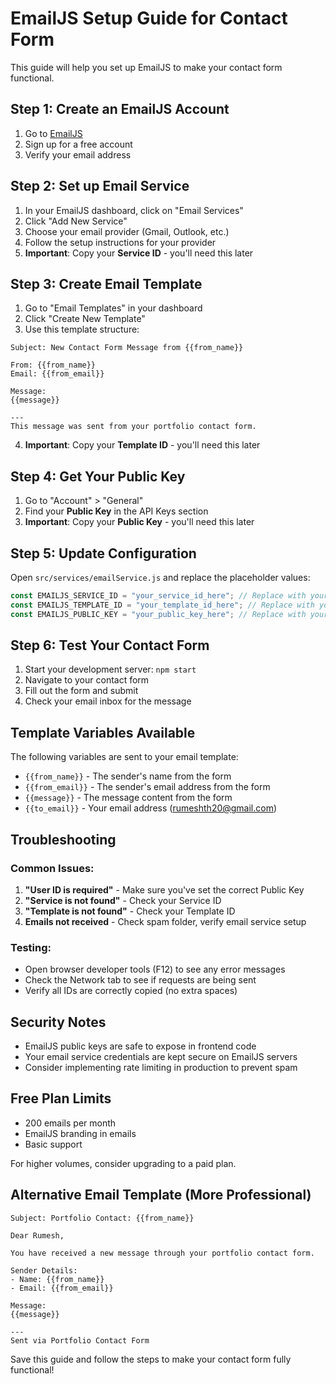 # EmailJS Setup Guide for Contact Form

This guide will help you set up EmailJS to make your contact form functional.

## Step 1: Create an EmailJS Account

1. Go to [EmailJS](https://www.emailjs.com/)
2. Sign up for a free account
3. Verify your email address

## Step 2: Set up Email Service

1. In your EmailJS dashboard, click on "Email Services"
2. Click "Add New Service"
3. Choose your email provider (Gmail, Outlook, etc.)
4. Follow the setup instructions for your provider
5. **Important**: Copy your **Service ID** - you'll need this later

## Step 3: Create Email Template

1. Go to "Email Templates" in your dashboard
2. Click "Create New Template"
3. Use this template structure:

```
Subject: New Contact Form Message from {{from_name}}

From: {{from_name}}
Email: {{from_email}}

Message:
{{message}}

---
This message was sent from your portfolio contact form.
```

4. **Important**: Copy your **Template ID** - you'll need this later

## Step 4: Get Your Public Key

1. Go to "Account" > "General"
2. Find your **Public Key** in the API Keys section
3. **Important**: Copy your **Public Key** - you'll need this later

## Step 5: Update Configuration

Open `src/services/emailService.js` and replace the placeholder values:

```javascript
const EMAILJS_SERVICE_ID = "your_service_id_here"; // Replace with your Service ID
const EMAILJS_TEMPLATE_ID = "your_template_id_here"; // Replace with your Template ID
const EMAILJS_PUBLIC_KEY = "your_public_key_here"; // Replace with your Public Key
```

## Step 6: Test Your Contact Form

1. Start your development server: `npm start`
2. Navigate to your contact form
3. Fill out the form and submit
4. Check your email inbox for the message

## Template Variables Available

The following variables are sent to your email template:

- `{{from_name}}` - The sender's name from the form
- `{{from_email}}` - The sender's email address from the form
- `{{message}}` - The message content from the form
- `{{to_email}}` - Your email address (rumeshth20@gmail.com)

## Troubleshooting

### Common Issues:

1. **"User ID is required"** - Make sure you've set the correct Public Key
2. **"Service is not found"** - Check your Service ID
3. **"Template is not found"** - Check your Template ID
4. **Emails not received** - Check spam folder, verify email service setup

### Testing:

- Open browser developer tools (F12) to see any error messages
- Check the Network tab to see if requests are being sent
- Verify all IDs are correctly copied (no extra spaces)

## Security Notes

- EmailJS public keys are safe to expose in frontend code
- Your email service credentials are kept secure on EmailJS servers
- Consider implementing rate limiting in production to prevent spam

## Free Plan Limits

- 200 emails per month
- EmailJS branding in emails
- Basic support

For higher volumes, consider upgrading to a paid plan.

## Alternative Email Template (More Professional)

```
Subject: Portfolio Contact: {{from_name}}

Dear Rumesh,

You have received a new message through your portfolio contact form.

Sender Details:
- Name: {{from_name}}
- Email: {{from_email}}

Message:
{{message}}

---
Sent via Portfolio Contact Form
```

Save this guide and follow the steps to make your contact form fully functional!
